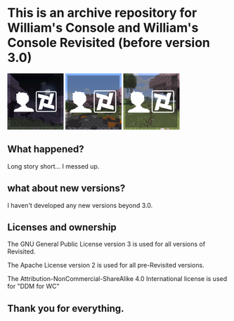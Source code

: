 # This is an archive repository for William's Console and William's Console Revisited (before version 3.0)

<img src="other stuff/original/icons/wcclassic.JPEG" width="128"> <img src="other stuff/revisited-1.x/icons/wcricon.png" width="128"> <img src="other stuff/revisited-2.x/icons/wcricon.png" width="128">

## What happened?
Long story short... I messed up.

## what about new versions?
I haven't developed any new versions beyond 3.0.

## Licenses and ownership
The GNU General Public License version 3 is used for all versions of Revisited. 

The Apache License version 2 is used for all pre-Revisited versions.

The Attribution-NonCommercial-ShareAlike 4.0 International license is used for "DDM for WC"

## Thank you for everything.
